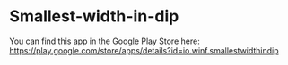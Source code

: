 # Smallest-width-in-dip

You can find this app in the Google Play Store here: https://play.google.com/store/apps/details?id=io.winf.smallestwidthindip
